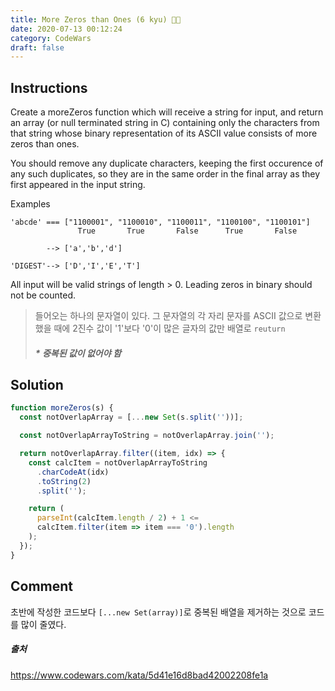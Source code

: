 ```yaml
---
title: More Zeros than Ones (6 kyu) 🧗🏻
date: 2020-07-13 00:12:24
category: CodeWars
draft: false
---
```


## Instructions

Create a moreZeros function which will receive a string for input, and return an array (or null terminated string in C) containing only the characters from that string whose binary representation of its ASCII value consists of more zeros than ones.

You should remove any duplicate characters, keeping the first occurence of any such duplicates, so they are in the same order in the final array as they first appeared in the input string.

Examples

```dummy
'abcde' === ["1100001", "1100010", "1100011", "1100100", "1100101"]
               True       True       False      True       False

        --> ['a','b','d']

'DIGEST'--> ['D','I','E','T']
```

All input will be valid strings of length > 0. Leading zeros in binary should not be counted.

> 들어오는 하나의 문자열이 있다. 그 문자열의 각 자리 문자를 ASCII 값으로 변환 했을 때에 2진수 값이 '1'보다 '0'이 많은 글자의 값만 배열로 `reuturn`
>
> ##### \* 중복된 값이 없어야 함

## Solution

```js
function moreZeros(s) {
  const notOverlapArray = [...new Set(s.split(''))];

  const notOverlapArrayToString = notOverlapArray.join('');

  return notOverlapArray.filter((item, idx) => {
    const calcItem = notOverlapArrayToString
      .charCodeAt(idx)
      .toString(2)
      .split('');

    return (
      parseInt(calcItem.length / 2) + 1 <=
      calcItem.filter(item => item === '0').length
    );
  });
}
```

## Comment

초반에 작성한 코드보다 `[...new Set(array)]`로 중복된 배열을 제거하는 것으로 코드를 많이 줄였다.

##### 출처

https://www.codewars.com/kata/5d41e16d8bad42002208fe1a
